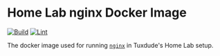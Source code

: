 # Home Lab nginx Docker Image

[![Build](https://github.com/TuxdudeHomeLab/docker-image-nginx/actions/workflows/build.yml/badge.svg)](https://github.com/TuxdudeHomeLab/docker-image-nginx/actions/workflows/build.yml) [![Lint](https://github.com/TuxdudeHomeLab/docker-image-nginx/actions/workflows/lint.yml/badge.svg)](https://github.com/TuxdudeHomeLab/docker-image-nginx/actions/workflows/lint.yml)

The docker image used for running [`nginx`](https://nginx.org/) in Tuxdude's Home Lab setup.
